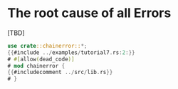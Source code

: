 # The root cause of all Errors

[TBD]

~~~rust
use crate::chainerror::*;
{{#include ../examples/tutorial7.rs:2:}}
# #[allow(dead_code)]
# mod chainerror {
{{#includecomment ../src/lib.rs}}
# }
~~~